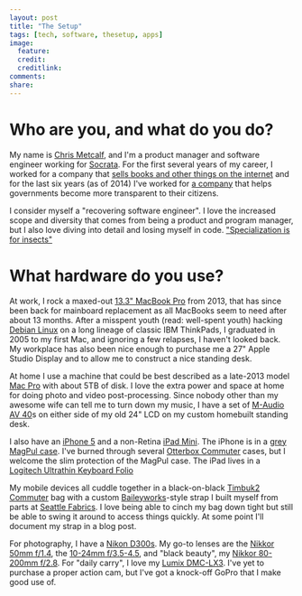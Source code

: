 ```yaml
---
layout: post
title: "The Setup"
tags: [tech, software, thesetup, apps]
image:
  feature: 
  credit: 
  creditlink: 
comments: 
share: 
---
```


# Who are you, and what do you do?

My name is [Chris Metcalf](http://chrismetcalf.net), and I'm a product manager and software engineer working for [Socrata](http://www.socrata.com). For the first several years of my career, I worked for a company that [sells books and other things on the internet](http://www.amazon.com) and for the last six years (as of 2014) I've worked for [a company](http://www.socrata.com) that helps governments become more transparent to their citizens.

I consider myself a "recovering software engineer". I love the increased scope and diversity that comes from being a product and program manager, but I also love diving into detail and losing myself in code. ["Specialization is for insects"](http://en.wikipedia.org/wiki/Competent_man)

# What hardware do you use?

At work, I rock a maxed-out [13.3" MacBook Pro](http://store.apple.com/us/buy-mac/macbook-pro) from 2013, that has since been back for mainboard replacement as all MacBooks seem to need after about 13 months. After a misspent youth (read: well-spent youth) hacking [Debian Linux](https://www.debian.org/) on a long lineage of classic IBM ThinkPads, I graduated in 2005 to my first Mac, and ignoring a few relapses, I haven't looked back. My workplace has also been nice enough to purchase me a 27" Apple Studio Display and to allow me to construct a nice standing desk.

At home I use a machine that could be best described as a late-2013 model [Mac Pro](https://en.wikipedia.org/wiki/MacPro) with about 5TB of disk. I love the extra power and space at home for doing photo and video post-processing. Since nobody other than my awesome wife can tell me to turn down my music, I have a set of [M-Audio AV 40](http://www.amazon.com/M-Audio-Studiophile-Active-Monitor-Speakers/dp/B0051WAM64/ref=sr_1_1?ie=UTF8&qid=1402896831&sr=8-1&keywords=m-audio+monitors)s on either side of my old 24" LCD on my custom homebuilt standing desk.

I also have an [iPhone 5](http://en.wikipedia.org/wiki/IPhone_5) and a non-Retina [iPad Mini](http://en.wikipedia.org/wiki/Ipad_mini). The iPhone is in a [grey MagPul case](http://www.amazon.com/gp/product/B00H2JICKC/ref=oh_details_o04_s00_i00?ie=UTF8&psc=1). I've burned through several [Otterbox Commuter](http://www.amazon.com/gp/product/B00H2JICKC/ref=oh_details_o04_s00_i00?ie=UTF8&psc=1) cases, but I welcome the slim protection of the MagPul case. The iPad lives in a [Logitech Ultrathin Keyboard Folio](http://www.amazon.com/Logitech-Ultrathin-Keyboard-Folio-iPad/dp/B00EXK1L38/ref=sr_1_1?ie=UTF8&qid=1402896073&sr=8-1&keywords=logitech+bluetooth+keyboard+folio)

My mobile devices all cuddle together in a black-on-black [Timbuk2 Commuter](http://www.timbuk2.com/commute-tsa-ipad-laptop-messenger-bag/269.html) bag with a custom [Baileyworks](http://www.baileyworks.com/)-style strap I built myself from parts at [Seattle Fabrics](http://seattlefabrics.com/). I love being able to cinch my bag down tight but still be able to swing it around to access things quickly. At some point I'll document my strap in a blog post.

For photography, I have a [Nikon D300s](http://www.amazon.com/Nikon-12-3MP-DX-Format-Digital-3-0-Inch/dp/B002JCSV6M). My go-to lenses are the [Nikkor 50mm f/1.4](http://www.kenrockwell.com/nikon/5014af.htm), the [10-24mm f/3.5-4.5](http://www.kenrockwell.com/nikon/10-24mm.htm), and "black beauty", my [Nikkor 80-200mm f/2.8](http://www.kenrockwell.com/nikon/80200.htm). For "daily carry", I love my [Lumix DMC-LX3](http://www.amazon.com/gp/product/B001CCLBSA/ref=oh_details_o00_s00_i00?ie=UTF8&psc=1). I've yet to purchase a proper action cam, but I've got a knock-off GoPro that I make good use of. 
